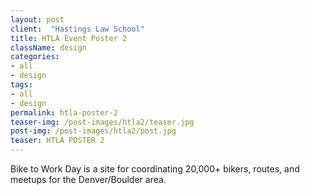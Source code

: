 ```yaml
---
layout: post
client:  "Hastings Law School"
title: HTLA Event Poster 2
className: design
categories: 
- all
- design
tags:
- all
- design
permalink: htla-poster-2
teaser-img: /post-images/htla2/teaser.jpg
post-img: /post-images/htla2/post.jpg
teaser: HTLA POSTER 2
---
```

Bike to Work Day is a site for coordinating 20,000+ bikers, routes, and meetups for the Denver/Boulder area.
